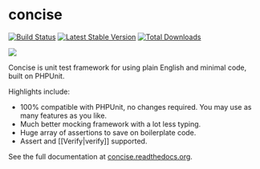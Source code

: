 concise
=======

[![Build Status](https://travis-ci.org/elliotchance/concise.svg?branch=master)](https://travis-ci.org/elliotchance/concise)
[![Latest Stable Version](https://poser.pugx.org/elliotchance/concise/v/stable.svg)](https://packagist.org/packages/elliotchance/concise)
[![Total Downloads](https://poser.pugx.org/elliotchance/concise/downloads.svg)](https://packagist.org/packages/elliotchance/concise)

![](https://raw.githubusercontent.com/wiki/elliotchance/concise/image-concise-command.png)

Concise is unit test framework for using plain English and minimal code, built
on PHPUnit.

Highlights include:

 * 100% compatible with PHPUnit, no changes required. You may use as many
   features as you like.
 * Much better mocking framework with a lot less typing.
 * Huge array of assertions to save on boilerplate code.
 * Assert and [[Verify|verify]] supported.

See the full documentation at
[concise.readthedocs.org](http://concise.readthedocs.org/en/latest/).

